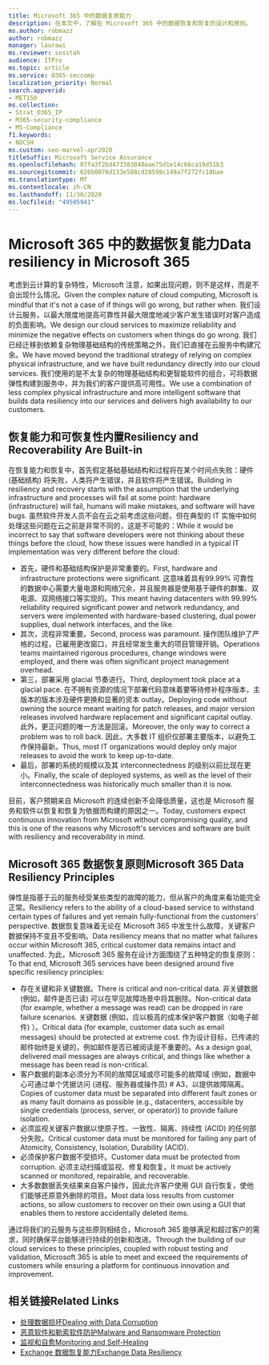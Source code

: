 ```yaml
---
title: Microsoft 365 中的数据复原能力
description: 在本文中，了解在 Microsoft 365 中的数据恢复和恢复的设计和原则。
ms.author: robmazz
author: robmazz
manager: laurawi
ms.reviewer: sosstah
audience: ITPro
ms.topic: article
ms.service: O365-seccomp
localization_priority: Normal
search.appverid:
- MET150
ms.collection:
- Strat_O365_IP
- M365-security-compliance
- MS-Compliance
f1.keywords:
- NOCSH
ms.custom: seo-marvel-apr2020
titleSuffix: Microsoft Service Assurance
ms.openlocfilehash: 07fa3f2bd473383840aae75d1e14c66ca19d51b3
ms.sourcegitcommit: 626b0076d133e588cd28598c149a7f272fc18bae
ms.translationtype: MT
ms.contentlocale: zh-CN
ms.lasthandoff: 11/30/2020
ms.locfileid: "49505941"
---
```

# <a name="data-resiliency-in-microsoft-365"></a><span data-ttu-id="69fe5-103">Microsoft 365 中的数据恢复能力</span><span class="sxs-lookup"><span data-stu-id="69fe5-103">Data resiliency in Microsoft 365</span></span>

<span data-ttu-id="69fe5-104">考虑到云计算的复杂特性，Microsoft 注意，如果出现问题，则不是这样，而是不会出现什么情况。</span><span class="sxs-lookup"><span data-stu-id="69fe5-104">Given the complex nature of cloud computing, Microsoft is mindful that it's not a case of if things will go wrong, but rather when.</span></span> <span data-ttu-id="69fe5-105">我们设计云服务，以最大限度地提高可靠性并最大限度地减少客户发生错误时对客户造成的负面影响。</span><span class="sxs-lookup"><span data-stu-id="69fe5-105">We design our cloud services to maximize reliability and minimize the negative effects on customers when things do go wrong.</span></span> <span data-ttu-id="69fe5-106">我们已经迁移到依赖复杂物理基础结构的传统策略之外，我们已直接在云服务中构建冗余。</span><span class="sxs-lookup"><span data-stu-id="69fe5-106">We have moved beyond the traditional strategy of relying on complex physical infrastructure, and we have built redundancy directly into our cloud services.</span></span> <span data-ttu-id="69fe5-107">我们使用的是不太复杂的物理基础结构和更智能软件的组合，可将数据弹性构建到服务中，并为我们的客户提供高可用性。</span><span class="sxs-lookup"><span data-stu-id="69fe5-107">We use a combination of less complex physical infrastructure and more intelligent software that builds data resiliency into our services and delivers high availability to our customers.</span></span> 

## <a name="resiliency-and-recoverability-are-built-in"></a><span data-ttu-id="69fe5-108">恢复能力和可恢复性内置</span><span class="sxs-lookup"><span data-stu-id="69fe5-108">Resiliency and Recoverability Are Built-in</span></span> 

<span data-ttu-id="69fe5-109">在恢复能力和恢复中，首先假定基础基础结构和过程将在某个时间点失败：硬件 (基础结构) 将失败，人类将产生错误，并且软件将产生错误。</span><span class="sxs-lookup"><span data-stu-id="69fe5-109">Building in resiliency and recovery starts with the assumption that the underlying infrastructure and processes will fail at some point: hardware (infrastructure) will fail, humans will make mistakes, and software will have bugs.</span></span> <span data-ttu-id="69fe5-110">虽然软件开发人员不会在云之前考虑这些问题，但在典型的 IT 实施中如何处理这些问题在云之前是非常不同的，这是不可能的：</span><span class="sxs-lookup"><span data-stu-id="69fe5-110">While it would be incorrect to say that software developers were not thinking about these things before the cloud, how these issues were handled in a typical IT implementation was very different before the cloud:</span></span>

- <span data-ttu-id="69fe5-111">首先，硬件和基础结构保护是非常重要的。</span><span class="sxs-lookup"><span data-stu-id="69fe5-111">First, hardware and infrastructure protections were significant.</span></span> <span data-ttu-id="69fe5-112">这意味着具有99.99% 可靠性的数据中心需要大量电源和网络冗余，并且服务器是使用基于硬件的群集、双电源、双网络接口等实现的。</span><span class="sxs-lookup"><span data-stu-id="69fe5-112">This meant having datacenters with 99.99% reliability required significant power and network redundancy, and servers were implemented with hardware-based clustering, dual power supplies, dual network interfaces, and the like.</span></span> 
- <span data-ttu-id="69fe5-113">其次，流程非常重要。</span><span class="sxs-lookup"><span data-stu-id="69fe5-113">Second, process was paramount.</span></span> <span data-ttu-id="69fe5-114">操作团队维护了严格的过程，已雇用更改窗口，并且经常发生重大的项目管理开销。</span><span class="sxs-lookup"><span data-stu-id="69fe5-114">Operations teams maintained rigorous procedures, change windows were employed, and there was often significant project management overhead.</span></span> 
- <span data-ttu-id="69fe5-115">第三，部署采用 glacial 节奏进行。</span><span class="sxs-lookup"><span data-stu-id="69fe5-115">Third, deployment took place at a glacial pace.</span></span> <span data-ttu-id="69fe5-116">在不拥有资源的情况下部署代码意味着要等待修补程序版本，主版本的版本涉及硬件更换和显著的资本 outlay。</span><span class="sxs-lookup"><span data-stu-id="69fe5-116">Deploying code without owning the source meant waiting for patch releases, and major version releases involved hardware replacement and significant capital outlay.</span></span> <span data-ttu-id="69fe5-117">此外，更正问题的唯一方法是回滚。</span><span class="sxs-lookup"><span data-stu-id="69fe5-117">Moreover, the only way to correct a problem was to roll back.</span></span> <span data-ttu-id="69fe5-118">因此，大多数 IT 组织仅部署主要版本，以避免工作保持最新。</span><span class="sxs-lookup"><span data-stu-id="69fe5-118">Thus, most IT organizations would deploy only major releases to avoid the work to keep up-to-date.</span></span> 
- <span data-ttu-id="69fe5-119">最后，部署的系统的规模以及其 interconnectedness 的级别以前比现在更小。</span><span class="sxs-lookup"><span data-stu-id="69fe5-119">Finally, the scale of deployed systems, as well as the level of their interconnectedness was historically much smaller than it is now.</span></span> 

<span data-ttu-id="69fe5-120">目前，客户预期来自 Microsoft 的连续创新不会降低质量，这也是 Microsoft 服务和软件以恢复和恢复为依据而构建的原因之一。</span><span class="sxs-lookup"><span data-stu-id="69fe5-120">Today, customers expect continuous innovation from Microsoft without compromising quality, and this is one of the reasons why Microsoft's services and software are built with resiliency and recoverability in mind.</span></span> 

## <a name="microsoft-365-data-resiliency-principles"></a><span data-ttu-id="69fe5-121">Microsoft 365 数据恢复原则</span><span class="sxs-lookup"><span data-stu-id="69fe5-121">Microsoft 365 Data Resiliency Principles</span></span>

<span data-ttu-id="69fe5-122">弹性是指基于云的服务经受某些类型的故障的能力，但从客户的角度来看功能完全正常。</span><span class="sxs-lookup"><span data-stu-id="69fe5-122">Resiliency refers to the ability of a cloud-based service to withstand certain types of failures and yet remain fully-functional from the customers' perspective.</span></span> <span data-ttu-id="69fe5-123">数据恢复意味着无论在 Microsoft 365 中发生什么故障，关键客户数据保持不变且不受影响。</span><span class="sxs-lookup"><span data-stu-id="69fe5-123">Data resiliency means that no matter what failures occur within Microsoft 365, critical customer data remains intact and unaffected.</span></span> <span data-ttu-id="69fe5-124">为此，Microsoft 365 服务在设计方面围绕了五种特定的恢复原则：</span><span class="sxs-lookup"><span data-stu-id="69fe5-124">To that end, Microsoft 365 services have been designed around five specific resiliency principles:</span></span>

- <span data-ttu-id="69fe5-125">存在关键和非关键数据。</span><span class="sxs-lookup"><span data-stu-id="69fe5-125">There is critical and non-critical data.</span></span> <span data-ttu-id="69fe5-126">非关键数据 (例如，邮件是否已读) 可以在罕见故障场景中将其删除。</span><span class="sxs-lookup"><span data-stu-id="69fe5-126">Non-critical data (for example, whether a message was read) can be dropped in rare failure scenarios.</span></span> <span data-ttu-id="69fe5-127">关键数据 (例如，应以极高的成本保护客户数据（如电子邮件) ）。</span><span class="sxs-lookup"><span data-stu-id="69fe5-127">Critical data (for example, customer data such as email messages) should be protected at extreme cost.</span></span> <span data-ttu-id="69fe5-128">作为设计目标，已传递的邮件始终是关键的，例如邮件是否已被阅读是不重要的。</span><span class="sxs-lookup"><span data-stu-id="69fe5-128">As a design goal, delivered mail messages are always critical, and things like whether a message has been read is non-critical.</span></span> 
- <span data-ttu-id="69fe5-129">客户数据的副本必须分为不同的故障区域或尽可能多的故障域 (例如，数据中心可通过单个凭据访问 (进程、服务器或操作员) # A3，以提供故障隔离。</span><span class="sxs-lookup"><span data-stu-id="69fe5-129">Copies of customer data must be separated into different fault zones or as many fault domains as possible (e.g., datacenters, accessible by single credentials (process, server, or operator)) to provide failure isolation.</span></span> 
- <span data-ttu-id="69fe5-130">必须监视关键客户数据以使原子性、一致性、隔离、持续性 (ACID) 的任何部分失败。</span><span class="sxs-lookup"><span data-stu-id="69fe5-130">Critical customer data must be monitored for failing any part of Atomicity, Consistency, Isolation, Durability (ACID).</span></span> 
- <span data-ttu-id="69fe5-131">必须保护客户数据不受损坏。</span><span class="sxs-lookup"><span data-stu-id="69fe5-131">Customer data must be protected from corruption.</span></span> <span data-ttu-id="69fe5-132">必须主动扫描或监视、修复和恢复。</span><span class="sxs-lookup"><span data-stu-id="69fe5-132">It must be actively scanned or monitored, repairable, and recoverable.</span></span> 
- <span data-ttu-id="69fe5-133">大多数数据丢失结果来自客户操作，因此允许客户使用 GUI 自行恢复，使他们能够还原意外删除的项目。</span><span class="sxs-lookup"><span data-stu-id="69fe5-133">Most data loss results from customer actions, so allow customers to recover on their own using a GUI that enables them to restore accidentally deleted items.</span></span> 
 
<span data-ttu-id="69fe5-134">通过将我们的云服务与这些原则相结合，Microsoft 365 能够满足和超过客户的需求，同时确保平台能够进行持续的创新和改进。</span><span class="sxs-lookup"><span data-stu-id="69fe5-134">Through the building of our cloud services to these principles, coupled with robust testing and validation, Microsoft 365 is able to meet and exceed the requirements of customers while ensuring a platform for continuous innovation and improvement.</span></span> 

## <a name="related-links"></a><span data-ttu-id="69fe5-135">相关链接</span><span class="sxs-lookup"><span data-stu-id="69fe5-135">Related Links</span></span>

- [<span data-ttu-id="69fe5-136">处理数据损坏</span><span class="sxs-lookup"><span data-stu-id="69fe5-136">Dealing with Data Corruption</span></span>](assurance-dealing-with-data-corruption.md)
- [<span data-ttu-id="69fe5-137">恶意软件和勒索软件防护</span><span class="sxs-lookup"><span data-stu-id="69fe5-137">Malware and Ransomware Protection</span></span>](assurance-malware-and-ransomware-protection.md)
- [<span data-ttu-id="69fe5-138">监视和自愈</span><span class="sxs-lookup"><span data-stu-id="69fe5-138">Monitoring and Self-Healing</span></span>](assurance-monitoring-and-self-healing.md)
- [<span data-ttu-id="69fe5-139">Exchange 数据恢复能力</span><span class="sxs-lookup"><span data-stu-id="69fe5-139">Exchange Data Resiliency</span></span>](assurance-exchange-data-resiliency.md)
